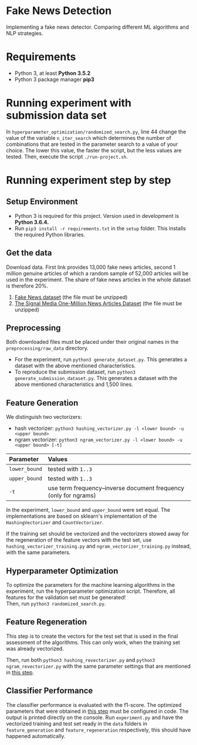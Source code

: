 # Fake News Detection
Implementing a fake news detector. Comparing different ML algorithms and NLP strategies.

# Requirements
* Python 3, at least **Python 3.5.2**
* Python 3 package manager **pip3**

# Running experiment with submission data set
In `hyperparameter_optimization/randomized_search.py`, line 44 change the value of the variable `n_iter_search` which 
determines the number of combinations that are tested in the parameter search to a value of your choice. The lower 
this value, the faster the script, but the less values are tested.
Then, execute the script `./run-project.sh`.

# Running experiment step by step
## Setup Environment
* Python 3 is required for this project. Version used in development is **Python 3.6.4.**
* Run `pip3 install -r requirements.txt` in the `setup` folder. This installs the required Python libraries.
## Get the data
Download data. First link provides 13,000 fake news articles, second 1 million genuine articles of which 
a random sample of 52,000 articles will be used in the experiment. The share of fake news articles in the whole dataset
is therefore 20%. 
1. [Fake News dataset](https://www.kaggle.com/mrisdal/fake-news/data) (the file must be unzipped)
1. [The Signal Media One-Million News Articles Dataset](http://research.signalmedia.co/newsir16/signal-dataset.html) 
(the file must be unzipped)
## Preprocessing
Both downloaded files must be placed under their original names in the `preprocessing/raw_data` directory. 
* For the experiment, run `python3 generate_dataset.py`. This generates a dataset with the above mentioned 
characteristics.
* To reproduce the submission dataset, run `python3 generate_submission_dataset.py`. This generates a dataset with the 
above mentioned characteristics and 1,500 lines.
## Feature Generation
We distinguish two vectorizers: 
* hash vectorizer: `python3 hashing_vectorizer.py -l <lower bound> -u <upper bound>` 
* ngram vectorizer: `python3 ngram_vectorizer.py -l <lower bound> -u <upper bound> [-t]`

| Parameter|Values|
| :------------- |:-------------|
| `lower_bound` | tested with `1..3` |
| `upper_bound` | tested with `1..3` |
| `-t` | use term frequency–inverse document frequency (only for ngrams)|

In the experiment, `lower_bound` and `upper_bound` were set equal. The implementations are based on sklearn's 
implementation of the `HashingVectorizer` and `CountVectorizer`.

If the training set should be vectorized and the vectorizers stowed away for the regeneration 
of the feature vectors with the test set, use `hashing_vectorizer_training.py` and `ngram_vectorizer_training.py` 
instead, with the same parameters.

## Hyperparameter Optimization
To optimize the parameters for the machine learning algorithms in the experiment, run the hyperparameter optimization
 script. Therefore, all features for the validation set must be generated!   
Then, run `python3 randomized_search.py`. 

## Feature Regeneration
This step is to create the vectors for the test set that is used in the final assessment of the algorithms. This can 
only work, when the training set was already vectorized.

Then, run both `python3 hashing_revectorizer.py` and `python3 ngram_revectorizer.py` with the same parameter settings
 that are mentioned in [this step](#feature-generation).
 
## Classifier Performance
The classifier performance is evaluated with the f1-score. The optimized parameters that were obtained in [this step](#hyperparameter-optimization) 
 must be configured in code. The output is printed directly on the console.
 Run `experiment.py` and have the vectorized training and test set ready in the `data` folders in 
 `feature_generation` and `feature_regeneration` respectively, this should have happened automatically.